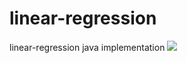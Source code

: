 # linear-regression
linear-regression java implementation
![](https://github.com/codextension/machine-learning/workflows/ml-ci/badge.svg)
